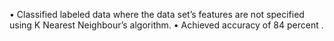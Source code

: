 •	Classified labeled data where the data set’s features are not specified using K Nearest Neighbour’s algorithm.
•	Achieved accuracy of 84 percent .
